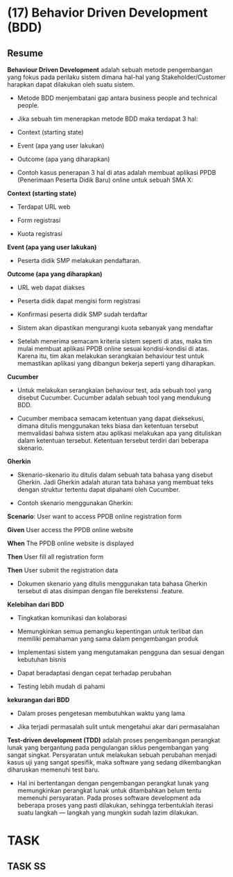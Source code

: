 # (17) Behavior Driven Development (BDD)

## Resume

**Behaviour Driven Development** adalah sebuah metode pengembangan yang fokus pada perilaku sistem dimana hal-hal yang Stakeholder/Customer harapkan dapat dilakukan oleh suatu sistem.

- Metode BDD menjembatani gap antara business people and technical people.

- Jika sebuah tim menerapkan metode BDD maka terdapat 3 hal:
 - Context (starting state)
 - Event (apa yang user lakukan)
 - Outcome (apa yang diharapkan)

- Contoh kasus penerapan 3 hal di atas adalah membuat aplikasi PPDB (Penerimaan Peserta Didik Baru) online untuk sebuah SMA X:

**Context (starting state)**

- Terdapat URL web

- Form registrasi

- Kuota registrasi

**Event (apa yang user lakukan)**

- Peserta didik SMP melakukan pendaftaran.

**Outcome (apa yang diharapkan)**

- URL web dapat diakses

- Peserta didik dapat mengisi form registrasi

- Konfirmasi peserta didik SMP sudah terdaftar

- Sistem akan dipastikan mengurangi kuota sebanyak yang mendaftar

- Setelah menerima semacam kriteria sistem seperti di atas, maka tim mulai membuat aplikasi PPDB online sesuai kondisi-kondisi di atas. Karena itu, tim akan melakukan serangkaian behaviour test untuk memastikan aplikasi yang dibangun bekerja seperti yang diharapkan.

**Cucumber**

- Untuk melakukan serangkaian behaviour test, ada sebuah tool yang disebut Cucumber. Cucumber adalah sebuah tool yang mendukung BDD.

- Cucumber membaca semacam ketentuan yang dapat dieksekusi, dimana ditulis menggunakan teks biasa dan ketentuan tersebut memvalidasi bahwa sistem atau aplikasi melakukan apa yang dituliskan dalam ketentuan tersebut. Ketentuan tersebut terdiri dari beberapa skenario.

**Gherkin**

- Skenario-skenario itu ditulis dalam sebuah tata bahasa yang disebut Gherkin. Jadi Gherkin adalah aturan tata bahasa yang membuat teks dengan struktur tertentu dapat dipahami oleh Cucumber.

- Contoh skenario menggunakan Gherkin:

**Scenario**: User want to access PPDB online registration form

**Given** User access the PPDB online website

**When** The PPDB online website is displayed

**Then** User fill all registration form

**Then** User submit the registration data

- Dokumen skenario yang ditulis menggunakan tata bahasa Gherkin tersebut di atas disimpan dengan file berekstensi .feature.

**Kelebihan dari BDD**

- Tingkatkan komunikasi dan kolaborasi

- Memungkinkan semua pemangku kepentingan untuk terlibat dan memiliki pemahaman yang sama dalam pengembangan produk

- Implementasi sistem yang mengutamakan pengguna dan sesuai dengan kebutuhan bisnis

- Dapat beradaptasi dengan cepat terhadap perubahan

- Testing lebih mudah di pahami

**kekurangan dari BDD**

- Dalam proses pengetesan membutuhkan waktu yang lama 

- Jika terjadi permasalah sulit untuk mengetahui akar dari permasalahan 

**Test-driven development (TDD)** adalah proses pengembangan perangkat lunak yang bergantung pada pengulangan siklus pengembangan yang sangat singkat. Persyaratan untuk melakukan sebuah perubahan menjadi kasus uji yang sangat spesifik, maka software yang sedang dikembangkan diharuskan memenuhi test baru. 

- Hal ini bertentangan dengan pengembangan perangkat lunak yang memungkinkan perangkat lunak untuk ditambahkan belum tentu memenuhi persyaratan. Pada proses software development ada beberapa proses yang pasti dilakukan, sehingga terbentuklah iterasi suatu langkah — langkah yang mungkin sudah lazim dilakukan.


# TASK

## TASK SS




